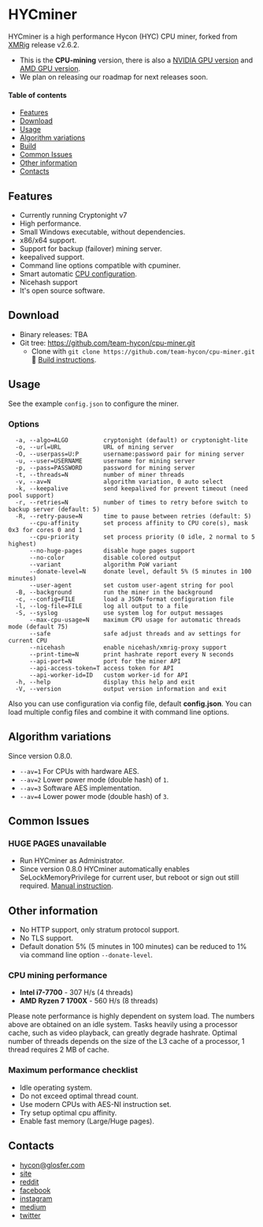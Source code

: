 # HYCminer

HYCminer is a high performance Hycon (HYC) CPU miner, forked from [XMRig](https://github.com/xmrig/xmrig) release v2.6.2.

* This is the **CPU-mining** version, there is also a [NVIDIA GPU version](https://github.com/team-hycon/xmrig-nvidia) and [AMD GPU version](https://github.com/team-hycon/xmrig-amd).
* We plan on releasing our roadmap for next releases soon.

#### Table of contents
* [Features](#features)
* [Download](#download)
* [Usage](#usage)
* [Algorithm variations](#algorithm-variations)
* [Build](https://github.com/team-hycon/xmrig/wiki/Build)
* [Common Issues](#common-issues)
* [Other information](#other-information)
* [Contacts](#contacts)

## Features
* Currently running Cryptonight v7
* High performance.
* Small Windows executable, without dependencies.
* x86/x64 support.
* Support for backup (failover) mining server.
* keepalived support.
* Command line options compatible with cpuminer.
* Smart automatic [CPU configuration](https://github.com/team-hycon/xmrig/wiki/Threads).
* Nicehash support
* It's open source software.

## Download
* Binary releases: TBA
* Git tree: https://github.com/team-hycon/cpu-miner.git
    * Clone with `git clone https://github.com/team-hycon/cpu-miner.git` :hammer: [Build instructions](https://github.com/team-hycon/xmrig/wiki/Build).

## Usage
See the example `config.json` to configure the miner.

### Options
```
  -a, --algo=ALGO          cryptonight (default) or cryptonight-lite
  -o, --url=URL            URL of mining server
  -O, --userpass=U:P       username:password pair for mining server
  -u, --user=USERNAME      username for mining server
  -p, --pass=PASSWORD      password for mining server
  -t, --threads=N          number of miner threads
  -v, --av=N               algorithm variation, 0 auto select
  -k, --keepalive          send keepalived for prevent timeout (need pool support)
  -r, --retries=N          number of times to retry before switch to backup server (default: 5)
  -R, --retry-pause=N      time to pause between retries (default: 5)
      --cpu-affinity       set process affinity to CPU core(s), mask 0x3 for cores 0 and 1
      --cpu-priority       set process priority (0 idle, 2 normal to 5 highest)
      --no-huge-pages      disable huge pages support
      --no-color           disable colored output
      --variant            algorithm PoW variant
      --donate-level=N     donate level, default 5% (5 minutes in 100 minutes)
      --user-agent         set custom user-agent string for pool
  -B, --background         run the miner in the background
  -c, --config=FILE        load a JSON-format configuration file
  -l, --log-file=FILE      log all output to a file
  -S, --syslog             use system log for output messages
      --max-cpu-usage=N    maximum CPU usage for automatic threads mode (default 75)
      --safe               safe adjust threads and av settings for current CPU
      --nicehash           enable nicehash/xmrig-proxy support
      --print-time=N       print hashrate report every N seconds
      --api-port=N         port for the miner API
      --api-access-token=T access token for API
      --api-worker-id=ID   custom worker-id for API
  -h, --help               display this help and exit
  -V, --version            output version information and exit
```

Also you can use configuration via config file, default **config.json**. You can load multiple config files and combine it with command line options.

## Algorithm variations
Since version 0.8.0.
* `--av=1` For CPUs with hardware AES.
* `--av=2` Lower power mode (double hash) of `1`.
* `--av=3` Software AES implementation.
* `--av=4` Lower power mode (double hash) of `3`.

## Common Issues
### HUGE PAGES unavailable
* Run HYCminer as Administrator.
* Since version 0.8.0 HYCminer automatically enables SeLockMemoryPrivilege for current user, but reboot or sign out still required. [Manual instruction](https://msdn.microsoft.com/en-gb/library/ms190730.aspx).

## Other information
* No HTTP support, only stratum protocol support.
* No TLS support.
* Default donation 5% (5 minutes in 100 minutes) can be reduced to 1% via command line option `--donate-level`.


### CPU mining performance
* **Intel i7-7700** - 307 H/s (4 threads)
* **AMD Ryzen 7 1700X** - 560 H/s (8 threads)

Please note performance is highly dependent on system load. The numbers above are obtained on an idle system. Tasks heavily using a processor cache, such as video playback, can greatly degrade hashrate. Optimal number of threads depends on the size of the L3 cache of a processor, 1 thread requires 2 MB of cache.

### Maximum performance checklist
* Idle operating system.
* Do not exceed optimal thread count.
* Use modern CPUs with AES-NI instruction set.
* Try setup optimal cpu affinity.
* Enable fast memory (Large/Huge pages).

## Contacts
* hycon@glosfer.com
* [site](https://www.hycon.io)
* [reddit](https://www.reddit.com/r/HYCON)
* [facebook](https://www.facebook.com/teamHycon)
* [instagram](https://www.instagram.com/teamhycon)
* [medium](https://www.medium.com/@teamhycon)
* [twitter](https://www.twitter.com/teamhycon)